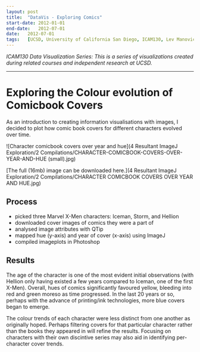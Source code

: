 ```yaml
---
layout:	post
title:	"DataVis - Exploring Comics"
start-date:	2012-01-01
end-date:	2012-07-01
date:	2012-07-01
tags:	[UCSD, University of California San Diego, ICAM130, Lev Manovich, Data Visualization, Visualisation, Mondrian, Comics, Data, Comic Book Covers, Hellion, X-Men, Marvel, Iceman, Storm ]
---
```


_ICAM130 Data Visualization Series: This is a series of visualizations created during related courses and independent research at UCSD._

---

# Exploring the Colour evolution of Comicbook Covers

As an introduction to creating information visualisations with images, I decided to plot how comic book covers for different characters evolved over time. 

![Character comicbook covers over year and hue](4 Resultant ImageJ Exploration/2 Compilations/CHARACTER-COMICBOOK-COVERS-OVER-YEAR-AND-HUE (small).jpg)

[The full (16mb) image can be downloaded here.](4 Resultant ImageJ Exploration/2 Compilations/CHARACTER COMICBOOK COVERS OVER YEAR AND HUE.jpg)

## Process

- picked three Marvel X-Men characters: Iceman, Storm, and Hellion
- downloaded cover images of comics they were a part of
- analysed image attributes with QTip
- mapped hue (y-axis) and year of cover (x-axis) using ImageJ
- compiled imageplots in Photoshop

## Results

The age of the character is one of the most evident initial observations (with Hellion only having existed a few years compared to Iceman, one of the first X-Men). Overall, hues of comics significantly favoured yellow, bleeding into red and green moreso as time progressed. In the last 20 years or so, perhaps with the advance of printing/ink technologies, more blue covers began to emerge. 

The colour trends of each character were less distinct from one another as originally hoped. Perhaps filtering covers for that particular character rather than the books they appeared in will refine the results. Focusing on characters with their own discintive series may also aid in identifying per-character cover trends.
